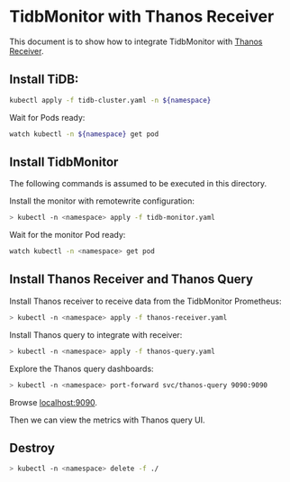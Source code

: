 # TidbMonitor with Thanos Receiver

This document is to show how to integrate TidbMonitor with [Thanos Receiver](https://thanos.io/tip/components/receive.md/).

## Install TiDB:

```bash
kubectl apply -f tidb-cluster.yaml -n ${namespace}
```

Wait for Pods ready:

```bash
watch kubectl -n ${namespace} get pod
```

## Install TidbMonitor

The following commands is assumed to be executed in this directory.

Install the monitor with remotewrite configuration:

```bash
> kubectl -n <namespace> apply -f tidb-monitor.yaml
```

Wait for the monitor Pod ready:

```bash
watch kubectl -n <namespace> get pod
```

## Install Thanos Receiver and Thanos Query

Install Thanos receiver to receive data from the TidbMonitor Prometheus:

```bash
> kubectl -n <namespace> apply -f thanos-receiver.yaml
```

Install Thanos query to integrate with receiver:

```bash
> kubectl -n <namespace> apply -f thanos-query.yaml
```

Explore the Thanos query dashboards:

```bash
> kubectl -n <namespace> port-forward svc/thanos-query 9090:9090
```

Browse [localhost:9090](http://localhost:9090).

Then we can view the metrics with Thanos query UI.

## Destroy

```bash
> kubectl -n <namespace> delete -f ./
```

